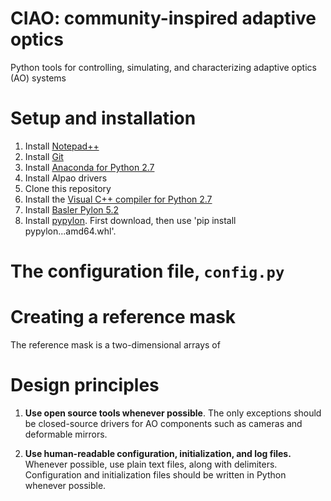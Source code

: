 # CIAO: community-inspired adaptive optics
Python tools for controlling, simulating, and characterizing adaptive optics (AO) systems

# Setup and installation

1. Install [Notepad++](https://notepad-plus-plus.org/download)
2. Install [Git](https://git-scm.com/download/win)
3. Install [Anaconda for Python 2.7](https://www.anaconda.com/distribution/#download-section)
4. Install Alpao drivers
5. Clone this repository
6. Install the [Visual C++ compiler for Python 2.7](https://www.microsoft.com/en-us/download/details.aspx?id=44266)
7. Install [Basler Pylon 5.2](https://www.baslerweb.com/en/sales-support/downloads/software-downloads/pylon-5-2-0-windows/)
8. Install [pypylon](https://github.com/basler/pypylon/releases/download/1.4.0/pypylon-1.4.0-cp27-cp27m-win_amd64.whl). First download, then use 'pip install pypylon...amd64.whl'.

# The configuration file, ```config.py```

# Creating a reference mask

The reference mask is a two-dimensional arrays of 

# Design principles

1. **Use open source tools whenever possible**. The only exceptions should be closed-source drivers for AO components such as cameras and deformable mirrors.

2. **Use human-readable configuration, initialization, and log files.** Whenever possible, use plain text files, along with delimiters. Configuration and initialization files should be written in Python whenever possible.
